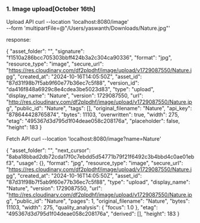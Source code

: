 ### 1. Image upload[October 16th]
Upload API
curl --location 'localhost:8080/image' \
--form 'multipartFile=@"/Users/yaswanth/Downloads/Nature.jpg"'

response:



{
"asset_folder": "",
"signature": "f1510a286bcc705303bbff424b3a2c304ca90336",
"format": "jpg",
"resource_type": "image",
"secure_url": "https://res.cloudinary.com/df2plpdhf/image/upload/v1729087550/Nature.jpg",
"created_at": "2024-10-16T14:05:50Z",
"asset_id": "87d31f98b7f5ab9f60e77b36ec7c5f88",
"version_id": "da416f848a6929c8e4cdea3be5023d83",
"type": "upload",
"display_name": "Nature",
"version": 1729087550,
"url": "http://res.cloudinary.com/df2plpdhf/image/upload/v1729087550/Nature.jpg",
"public_id": "Nature",
"tags": [],
"original_filename": "Nature",
"api_key": "878644428765874",
"bytes": 11103,
"overwritten": true,
"width": 275,
"etag": "495367d3d795d1f04deae058c208176a",
"placeholder": false,
"height": 183
}

Fetch API
curl --location 'localhost:8080/image?name=Nature'

{
"asset_folder": "",
"next_cursor": "8aba18bbad2db72cda17f0c7ebdd5d54771b79f21f6492c3b4bbd4c0ae01ebf3",
"usage": {},
"format": "jpg",
"resource_type": "image",
"secure_url": "https://res.cloudinary.com/df2plpdhf/image/upload/v1729087550/Nature.jpg",
"created_at": "2024-10-16T14:05:50Z",
"asset_id": "87d31f98b7f5ab9f60e77b36ec7c5f88",
"type": "upload",
"display_name": "Nature",
"version": 1729087550,
"url": "http://res.cloudinary.com/df2plpdhf/image/upload/v1729087550/Nature.jpg",
"public_id": "Nature",
"pages": 1,
"original_filename": "Nature",
"bytes": 11103,
"width": 275,
"quality_analysis": {
"focus": 1.0
},
"etag": "495367d3d795d1f04deae058c208176a",
"derived": [],
"height": 183
}